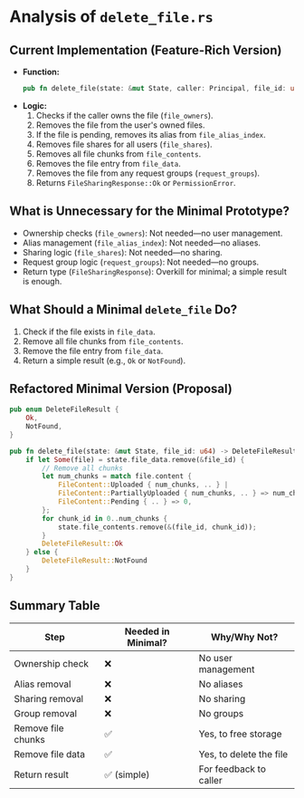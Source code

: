 # Analysis of `delete_file.rs`

## Current Implementation (Feature-Rich Version)

- **Function:**
  ```rust
  pub fn delete_file(state: &mut State, caller: Principal, file_id: u64) -> FileSharingResponse
  ```
- **Logic:**
  1. Checks if the caller owns the file (`file_owners`).
  2. Removes the file from the user's owned files.
  3. If the file is pending, removes its alias from `file_alias_index`.
  4. Removes file shares for all users (`file_shares`).
  5. Removes all file chunks from `file_contents`.
  6. Removes the file entry from `file_data`.
  7. Removes the file from any request groups (`request_groups`).
  8. Returns `FileSharingResponse::Ok` or `PermissionError`.

## What is Unnecessary for the Minimal Prototype?

- Ownership checks (`file_owners`): Not needed—no user management.
- Alias management (`file_alias_index`): Not needed—no aliases.
- Sharing logic (`file_shares`): Not needed—no sharing.
- Request group logic (`request_groups`): Not needed—no groups.
- Return type (`FileSharingResponse`): Overkill for minimal; a simple result is enough.

## What Should a Minimal `delete_file` Do?

1. Check if the file exists in `file_data`.
2. Remove all file chunks from `file_contents`.
3. Remove the file entry from `file_data`.
4. Return a simple result (e.g., `Ok` or `NotFound`).

## Refactored Minimal Version (Proposal)

```rust
pub enum DeleteFileResult {
    Ok,
    NotFound,
}

pub fn delete_file(state: &mut State, file_id: u64) -> DeleteFileResult {
    if let Some(file) = state.file_data.remove(&file_id) {
        // Remove all chunks
        let num_chunks = match file.content {
            FileContent::Uploaded { num_chunks, .. } |
            FileContent::PartiallyUploaded { num_chunks, .. } => num_chunks,
            FileContent::Pending { .. } => 0,
        };
        for chunk_id in 0..num_chunks {
            state.file_contents.remove(&(file_id, chunk_id));
        }
        DeleteFileResult::Ok
    } else {
        DeleteFileResult::NotFound
    }
}
```

## Summary Table

| Step               | Needed in Minimal? | Why/Why Not?            |
| ------------------ | ------------------ | ----------------------- |
| Ownership check    | ❌                 | No user management      |
| Alias removal      | ❌                 | No aliases              |
| Sharing removal    | ❌                 | No sharing              |
| Group removal      | ❌                 | No groups               |
| Remove file chunks | ✅                 | Yes, to free storage    |
| Remove file data   | ✅                 | Yes, to delete the file |
| Return result      | ✅ (simple)        | For feedback to caller  |
